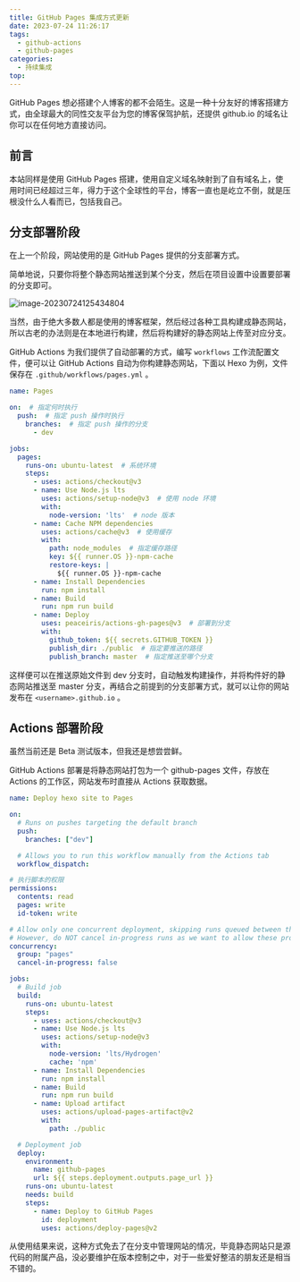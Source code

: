 ```yaml
---
title: GitHub Pages 集成方式更新
date: 2023-07-24 11:26:17
tags:
  - github-actions
  - github-pages
categories:
  - 持续集成
top:
---
```


GitHub Pages 想必搭建个人博客的都不会陌生。这是一种十分友好的博客搭建方式，由全球最大的同性交友平台为您的博客保驾护航，还提供 github.io 的域名让你可以在任何地方直接访问。

<!-- more -->

## 前言

本站同样是使用 GitHub Pages 搭建，使用自定义域名映射到了自有域名上，使用时间已经超过三年，得力于这个全球性的平台，博客一直也是屹立不倒，就是压根没什么人看而已，包括我自己。

## 分支部署阶段

在上一个阶段，网站使用的是 GitHub Pages 提供的分支部署方式。

简单地说，只要你将整个静态网站推送到某个分支，然后在项目设置中设置要部署的分支即可。

![image-20230724125434804](https://images.orkva.com/images/2023/07/24/image-20230724125434804.png)

当然，由于绝大多数人都是使用的博客框架，然后经过各种工具构建成静态网站，所以古老的办法则是在本地进行构建，然后将构建好的静态网站上传至对应分支。

GitHub Actions 为我们提供了自动部署的方式，编写 `workflows` 工作流配置文件，便可以让 GitHub Actions 自动为你构建静态网站，下面以 Hexo 为例，文件保存在 `.github/workflows/pages.yml` 。

```yaml
name: Pages

on:  # 指定何时执行
  push:  # 指定 push 操作时执行
    branches:  # 指定 push 操作的分支
      - dev

jobs:
  pages:
    runs-on: ubuntu-latest  # 系统环境
    steps:
      - uses: actions/checkout@v3
      - name: Use Node.js lts
        uses: actions/setup-node@v3  # 使用 node 环境
        with:
          node-version: 'lts'  # node 版本
      - name: Cache NPM dependencies
        uses: actions/cache@v3  # 使用缓存
        with:
          path: node_modules  # 指定缓存路径
          key: ${{ runner.OS }}-npm-cache
          restore-keys: |
            ${{ runner.OS }}-npm-cache
      - name: Install Dependencies
        run: npm install
      - name: Build
        run: npm run build
      - name: Deploy
        uses: peaceiris/actions-gh-pages@v3  # 部署到分支
        with:
          github_token: ${{ secrets.GITHUB_TOKEN }}
          publish_dir: ./public  # 指定要推送的路径
          publish_branch: master  # 指定推送至哪个分支

```

这样便可以在推送原始文件到 dev 分支时，自动触发构建操作，并将构件好的静态网站推送至 master 分支，再结合之前提到的分支部署方式，就可以让你的网站发布在 `<username>.github.io` 。

## Actions 部署阶段

虽然当前还是 Beta 测试版本，但我还是想尝尝鲜。

GitHub Actions 部署是将静态网站打包为一个 github-pages 文件，存放在 Actions 的工作区，网站发布时直接从 Actions 获取数据。

```yaml
name: Deploy hexo site to Pages

on:
  # Runs on pushes targeting the default branch
  push:
    branches: ["dev"]

  # Allows you to run this workflow manually from the Actions tab
  workflow_dispatch:

# 执行脚本的权限
permissions:
  contents: read
  pages: write
  id-token: write

# Allow only one concurrent deployment, skipping runs queued between the run in-progress and latest queued.
# However, do NOT cancel in-progress runs as we want to allow these production deployments to complete.
concurrency:
  group: "pages"
  cancel-in-progress: false

jobs:
  # Build job
  build:
    runs-on: ubuntu-latest
    steps:
      - uses: actions/checkout@v3
      - name: Use Node.js lts
        uses: actions/setup-node@v3
        with:
          node-version: 'lts/Hydrogen'
          cache: 'npm'
      - name: Install Dependencies
        run: npm install
      - name: Build
        run: npm run build
      - name: Upload artifact
        uses: actions/upload-pages-artifact@v2
        with:
          path: ./public

  # Deployment job
  deploy:
    environment:
      name: github-pages
      url: ${{ steps.deployment.outputs.page_url }}
    runs-on: ubuntu-latest
    needs: build
    steps:
      - name: Deploy to GitHub Pages
        id: deployment
        uses: actions/deploy-pages@v2
```

从使用结果来说，这种方式免去了在分支中管理网站的情况，毕竟静态网站只是源代码的附属产品，没必要维护在版本控制之中，对于一些爱好整洁的朋友还是相当不错的。
